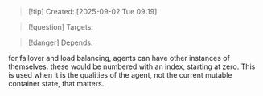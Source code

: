 
>[!tip] Created: [2025-09-02 Tue 09:19]

>[!question] Targets: 

>[!danger] Depends: 

for failover and load balancing, agents can have other instances of themselves.
these would be numbered with an index, starting at zero.
This is used when it is the qualities of the agent, not the current mutable container state, that matters.